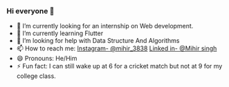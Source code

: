### Hi everyone 👋

- 🔭 I’m currently looking for an internship on Web development.
- 🌱 I’m currently learning Flutter
- 🤔 I’m looking for help with Data Structure And Algorithms
- 📫 How to reach me: [Instagram- @mihir_3838](https://www.instagram.com/mihir_3838/)     [Linked in- @Mihir singh](https://www.linkedin.com/in/mihir-singh-538796212/)
- 😄 Pronouns: He/Him
- ⚡ Fun fact: I can still wake up at 6 for a cricket match but not at 9 for my college class.

